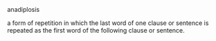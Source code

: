 <!-- njnmdoc:  title="Words"  -->

<dl>

<dt>anadiplosis</dt>
<dl>  a form of repetition in which the last word of one clause or sentence is repeated as the first word of the following clause or sentence.</dl>
